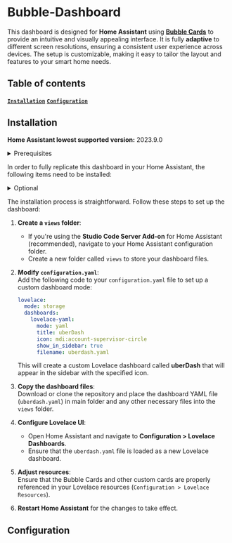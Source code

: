 # Bubble-Dashboard
This dashboard is designed for **Home Assistant** using [**Bubble Cards**](https://github.com/Clooos/Bubble-Card) to provide an intuitive and visually appealing interface. It is fully **adaptive** to different screen resolutions, ensuring a consistent user experience across devices. The setup is customizable, making it easy to tailor the layout and features to your smart home needs.
<br>

## Table of contents

**[`Installation`](#installation)**  **[`Configuration`](#configuration)**
<br>
## Installation

**Home Assistant lowest supported version:** 2023.9.0

<details>

<summary>Prerequisites</summary>

<br>

1. [Bubble Cards](https://github.com/Clooos/Bubble-Card)
2. [Bubble Theme](https://github.com/UberDudepl/Bubble)
3. [Card Mod](https://github.com/thomasloven/lovelace-card-mod)
4. [State Switch](https://github.com/thomasloven/lovelace-state-switch)
5. [Layout Card](https://github.com/thomasloven/lovelace-layout-card)

</details>

In order to fully replicate this dashboard in your Home Assistant, the following items need to be installed:

<details>

<summary>Optional</summary>

<br>

1. [Waste Collection Schedule](https://github.com/mampfes/hacs_waste_collection_schedule)
2. [SmartThinQ LGE Sensors](https://github.com/ollo69/ha-smartthinq-sensors)
3. [Frigate](https://github.com/blakeblackshear/frigate-hass-integration) & [Frigate Card](https://github.com/dermotduffy/frigate-hass-card)
4. [RGB Light Card](https://github.com/bokub/rgb-light-card)
5. [SmartThing Custom](https://github.com/veista/smartthings)
6. [Light Entity Card](https://github.com/ljmerza/light-entity-card)
7. [Decluttering Card](https://github.com/custom-cards/decluttering-card)
8. [Stack in Card](https://github.com/custom-cards/stack-in-card)

</details>

The installation process is straightforward. Follow these steps to set up the dashboard:

1. **Create a `views` folder**:  
   - If you're using the **Studio Code Server Add-on** for Home Assistant (recommended), navigate to your Home Assistant configuration folder.
   - Create a new folder called `views` to store your dashboard files.

2. **Modify `configuration.yaml`**:  
   Add the following code to your `configuration.yaml` file to set up a custom dashboard mode:
   
   ```yaml
   lovelace:
     mode: storage
     dashboards:
       lovelace-yaml:
         mode: yaml
         title: uberDash
         icon: mdi:account-supervisor-circle
         show_in_sidebar: true
         filename: uberdash.yaml
   ```

   This will create a custom Lovelace dashboard called **uberDash** that will appear in the sidebar with the specified icon.

3. **Copy the dashboard files**:  
   Download or clone the repository and place the dashboard YAML file (`uberdash.yaml`) in main folder and any other necessary files into the `views` folder.

4. **Configure Lovelace UI**:  
   - Open Home Assistant and navigate to **Configuration > Lovelace Dashboards**.
   - Ensure that the `uberdash.yaml` file is loaded as a new Lovelace dashboard.

5. **Adjust resources**:  
   Ensure that the Bubble Cards and other custom cards are properly referenced in your Lovelace resources (`Configuration > Lovelace Resources`).

6. **Restart Home Assistant** for the changes to take effect.

## Configuration

